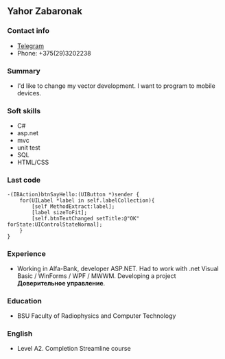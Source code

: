 ## Yahor Zabaronak
### Contact info
- [Telegram](https://vk.com/zaboronok.egor)
- Phone: \+375(29)3202238
### Summary
- I'd like to change my vector development. I want to program to mobile devices.
### Soft skills
* C#
* asp.net
* mvc
* unit test
* SQL
* HTML/CSS
### Last code
```
-(IBAction)btnSayHello:(UIButton *)sender {
    for(UILabel *label in self.labelCollection){
        [self MethodExtract:label];
        [label sizeToFit];
        [self.btnTextChanged setTitle:@"OK" forState:UIControlStateNormal];
    }
}
```
### Experience
- Working in Alfa-Bank, developer ASP.NET. Had to work with .net Visual Basic / WinForms / WPF / MWWM. Developing a project **Доверительное управление**.
### Education
- BSU Faculty of Radiophysics and Computer Technology
### English
- Level A2. Completion Streamline course
